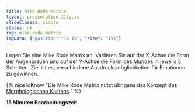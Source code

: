 ```yaml
---
title: Mike Rode Matrix
layout: presentation.11ty.js
slideClasses: simple
status: ok
img: mike-rode-matrix
imgData: {"position":"1% 1%", "size": "15%"}
---
```




Legen Sie eine Mike Rode Matrix an. Variieren Sie auf der X-Achse die Form der Augenbrauen und auf der Y-Achse die Form des Mundes in jeweils 5 Schritten. Ziel ist es, verschiedene Ausdrucksmöglichkeiten für Emotionen zu gewinnen.

{% niceToKnow "Die Mike Rode Matrix nutzt übrigens das Konzept des [Morphologischen Kastens](https://refa.de/service/refa-lexikon/morphologischer-kasten)." %}

**15 Minuten Bearbeitungszeit**